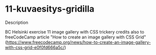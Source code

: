 # 11-kuvaesitys-gridilla

Description

BC Helsinki exercise 11 image gallery with CSS trickery credits also to freeCodeCamp article "How to create an image gallery with CSS Grid" (https://www.freecodecamp.org/news/how-to-create-an-image-gallery-with-css-grid-e0f0fd666a5c/)
